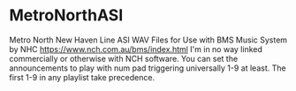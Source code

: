 # MetroNorthASI
Metro North New Haven Line ASI WAV Files for Use with BMS Music System by NHC
https://www.nch.com.au/bms/index.html
I'm in no way linked commercially or otherwise with NCH software.
You can set the announcements to play with num pad triggering universally 1-9 at least. The first 1-9 in any playlist take precedence.
